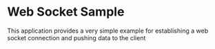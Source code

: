 Web Socket Sample
=================

This application provides a very simple example for establishing a
web socket connection and pushing data to the client


